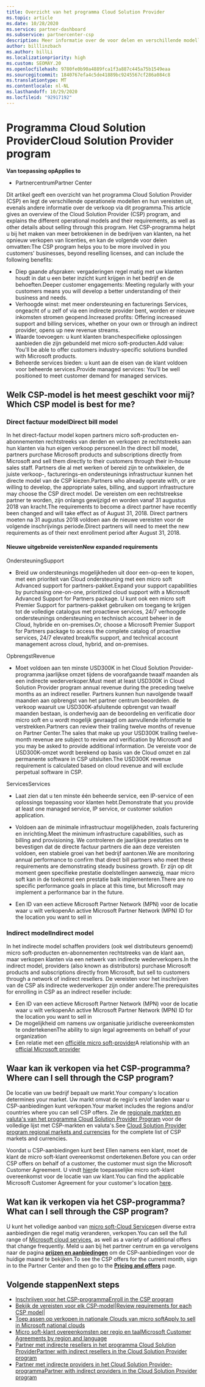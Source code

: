 ```yaml
---
title: Overzicht van het programma Cloud Solution Provider
ms.topic: article
ms.date: 10/28/2020
ms.service: partner-dashboard
ms.subservice: partnercenter-csp
description: Meer informatie over de voor delen en verschillende modellen in het Cloud Solution Provider-programma (CSP) waarmee u uw bedrijf kunt laten groeien met nieuwe klanten en nieuwe expertise.
author: billlinzbach
ms.author: billLi
ms.localizationpriority: high
ms.custom: SEOMAY.20
ms.openlocfilehash: 9780fe0b90a4889fca1f3a887c445a75b1549eaa
ms.sourcegitcommit: 1840767efa4c5de41889bc9245567cf286a084c8
ms.translationtype: MT
ms.contentlocale: nl-NL
ms.lasthandoff: 10/29/2020
ms.locfileid: "92917192"
---
```

# <a name="cloud-solution-provider-program"></a><span data-ttu-id="9a211-103">Programma Cloud Solution Provider</span><span class="sxs-lookup"><span data-stu-id="9a211-103">Cloud Solution Provider program</span></span> 

<span data-ttu-id="9a211-104">**Van toepassing op**</span><span class="sxs-lookup"><span data-stu-id="9a211-104">**Applies to**</span></span>

- <span data-ttu-id="9a211-105">Partnercentrum</span><span class="sxs-lookup"><span data-stu-id="9a211-105">Partner Center</span></span>


<span data-ttu-id="9a211-106">Dit artikel geeft een overzicht van het programma Cloud Solution Provider (CSP) en legt de verschillende operationele modellen en hun vereisten uit, evenals andere informatie over de verkoop via dit programma.</span><span class="sxs-lookup"><span data-stu-id="9a211-106">This article gives an overview of the Cloud Solution Provider (CSP) program, and explains the different operational models and their requirements, as well as other details about selling through this program.</span></span>  <span data-ttu-id="9a211-107">Het CSP-programma helpt u bij het maken van meer betrokkenen in de bedrijven van klanten, na het opnieuw verkopen van licenties, en kan de volgende voor delen omvatten:</span><span class="sxs-lookup"><span data-stu-id="9a211-107">The CSP program helps you to be more involved in you customers' businesses, beyond reselling licenses, and can include the following benefits:</span></span> 

- <span data-ttu-id="9a211-108">Diep gaande afspraken: vergaderingen regel matig met uw klanten houdt in dat u een beter inzicht kunt krijgen in het bedrijf en de behoeften.</span><span class="sxs-lookup"><span data-stu-id="9a211-108">Deeper customer engagements: Meeting regularly with your customers means you will develop a better understanding of their business and needs.</span></span>
- <span data-ttu-id="9a211-109">Verhoogde winst: met meer ondersteuning en facturerings Services, ongeacht of u zelf of via een indirecte provider bent, worden er nieuwe inkomsten stromen geopend.</span><span class="sxs-lookup"><span data-stu-id="9a211-109">Increased profits: Offering increased support and billing services, whether on your own or through an indirect provider, opens up new revenue streams.</span></span>  
- <span data-ttu-id="9a211-110">Waarde toevoegen: u kunt klanten branchespecifieke oplossingen aanbieden die zijn gebundeld met micro soft-producten.</span><span class="sxs-lookup"><span data-stu-id="9a211-110">Add value: You'll be able to offer customers industry-specific solutions bundled with Microsoft products.</span></span>
- <span data-ttu-id="9a211-111">Beheerde services bieden: u kunt aan de eisen van de klant voldoen voor beheerde services.</span><span class="sxs-lookup"><span data-stu-id="9a211-111">Provide managed services: You'll be well positioned to meet customer demand for managed services.</span></span> 

## <a name="which-csp-model-is-best-for-me"></a><span data-ttu-id="9a211-112">Welk CSP-model is het meest geschikt voor mij?</span><span class="sxs-lookup"><span data-stu-id="9a211-112">Which CSP model is best for me?</span></span>

### <a name="direct-bill-model"></a><span data-ttu-id="9a211-113">Direct factuur model</span><span class="sxs-lookup"><span data-stu-id="9a211-113">Direct bill model</span></span>

 <span data-ttu-id="9a211-114">In het direct-factuur model kopen partners micro soft-producten en-abonnementen rechtstreeks van derden en verkopen ze rechtstreeks aan hun klanten via hun eigen verkoop personeel.</span><span class="sxs-lookup"><span data-stu-id="9a211-114">In the direct bill model, partners purchase Microsoft products and subscriptions directly from Microsoft and sell them directly to their customers through their in-house sales staff.</span></span> <span data-ttu-id="9a211-115">Partners die al met werken of bereid zijn te ontwikkelen, de juiste verkoop-, facturerings-en ondersteunings infrastructuur kunnen het directe model van de CSP kiezen.</span><span class="sxs-lookup"><span data-stu-id="9a211-115">Partners who already operate with, or are willing to develop, the appropriate sales, billing, and support infrastructure may choose the CSP direct model.</span></span> <span data-ttu-id="9a211-116">De vereisten om een rechtstreekse partner te worden, zijn onlangs gewijzigd en worden vanaf 31 augustus 2018 van kracht.</span><span class="sxs-lookup"><span data-stu-id="9a211-116">The requirements to become a direct partner have recently been changed and will take effect as of August 31, 2018.</span></span> <span data-ttu-id="9a211-117">Direct partners moeten na 31 augustus 2018 voldoen aan de nieuwe vereisten voor de volgende inschrijvings periode.</span><span class="sxs-lookup"><span data-stu-id="9a211-117">Direct partners will need to meet the new requirements as of their next enrollment period after August 31, 2018.</span></span>

#### <a name="new-expanded-requirements"></a><span data-ttu-id="9a211-118">Nieuwe uitgebreide vereisten</span><span class="sxs-lookup"><span data-stu-id="9a211-118">New expanded requirements</span></span>

<span data-ttu-id="9a211-119">Ondersteuning</span><span class="sxs-lookup"><span data-stu-id="9a211-119">Support</span></span>

- <span data-ttu-id="9a211-120">Breid uw ondersteunings mogelijkheden uit door een-op-een te kopen, met een prioriteit van Cloud ondersteuning met een micro soft Advanced support for partners-pakket.</span><span class="sxs-lookup"><span data-stu-id="9a211-120">Expand your support capabilities by purchasing one-on-one, prioritized cloud support with a Microsoft Advanced Support for Partners package.</span></span> <span data-ttu-id="9a211-121">U kunt ook een micro soft Premier Support for partners-pakket gebruiken om toegang te krijgen tot de volledige catalogus met proactieve services, 24/7 verhoogde ondersteunings ondersteuning en technisch account beheer in de Cloud, hybride en on-premises.</span><span class="sxs-lookup"><span data-stu-id="9a211-121">Or, choose a Microsoft Premier Support for Partners package to access the complete catalog of proactive services, 24/7 elevated break/fix support, and technical account management across cloud, hybrid, and on-premises.</span></span>

<span data-ttu-id="9a211-122">Opbrengst</span><span class="sxs-lookup"><span data-stu-id="9a211-122">Revenue</span></span>

- <span data-ttu-id="9a211-123">Moet voldoen aan ten minste USD300K in het Cloud Solution Provider-programma jaarlijkse omzet tijdens de voorafgaande twaalf maanden als een indirecte wederverkoper.</span><span class="sxs-lookup"><span data-stu-id="9a211-123">Must meet at least USD300K in Cloud Solution Provider program annual revenue during the preceding twelve months as an indirect reseller.</span></span> <span data-ttu-id="9a211-124">Partners kunnen hun navolgende twaalf maanden aan opbrengst van het partner centrum beoordelen. de verkoop waaruit uw USD300K-afsluitende opbrengst van twaalf maanden bestaan, is onderhevig aan de beoordeling en verificatie door micro soft en u wordt mogelijk gevraagd om aanvullende informatie te verstrekken.</span><span class="sxs-lookup"><span data-stu-id="9a211-124">Partners can review their trailing twelve months of revenue on Partner Center.The sales that make up your USD300K trailing twelve-month revenue are subject to review and verification by Microsoft and you may be asked to provide additional information.</span></span> <span data-ttu-id="9a211-125">De vereiste voor de USD300K-omzet wordt berekend op basis van de Cloud omzet en zal permanente software in CSP uitsluiten.</span><span class="sxs-lookup"><span data-stu-id="9a211-125">The USD300K revenue requirement is calculated based on cloud revenue and will exclude perpetual software in CSP.</span></span>

<span data-ttu-id="9a211-126">Services</span><span class="sxs-lookup"><span data-stu-id="9a211-126">Services</span></span>

- <span data-ttu-id="9a211-127">Laat zien dat u ten minste één beheerde service, een IP-service of een oplossings toepassing voor klanten hebt.</span><span class="sxs-lookup"><span data-stu-id="9a211-127">Demonstrate that you provide at least one managed service, IP service, or customer solution application.</span></span> 

- <span data-ttu-id="9a211-128">Voldoen aan de minimale infrastructuur mogelijkheden, zoals facturering en inrichting.</span><span class="sxs-lookup"><span data-stu-id="9a211-128">Meet the minimum infrastructure capabilities, such as billing and provisioning.</span></span> <span data-ttu-id="9a211-129">We controleren de jaarlijkse prestaties om te bevestigen dat de directe factuur partners die aan deze vereisten voldoen, een stabiele groei van het bedrijf aantonen.</span><span class="sxs-lookup"><span data-stu-id="9a211-129">We are monitoring annual performance to confirm that direct bill partners who meet these requirements are demonstrating steady business growth.</span></span> <span data-ttu-id="9a211-130">Er zijn op dit moment geen specifieke prestatie doelstellingen aanwezig, maar micro soft kan in de toekomst een prestatie balk implementeren.</span><span class="sxs-lookup"><span data-stu-id="9a211-130">There are no specific performance goals in place at this time, but Microsoft may implement a performance bar in the future.</span></span>

- <span data-ttu-id="9a211-131">Een ID van een actieve Microsoft Partner Network (MPN) voor de locatie waar u wilt verkopen</span><span class="sxs-lookup"><span data-stu-id="9a211-131">An active Microsoft Partner Network (MPN) ID for the location you want to sell in</span></span>

### <a name="indirect-model"></a><span data-ttu-id="9a211-132">Indirect model</span><span class="sxs-lookup"><span data-stu-id="9a211-132">Indirect model</span></span>

<span data-ttu-id="9a211-133">In het indirecte model schaffen providers (ook wel distributeurs genoemd) micro soft-producten en-abonnementen rechtstreeks van de klant aan, maar verkopen klanten via een netwerk van indirecte wederverkopers.</span><span class="sxs-lookup"><span data-stu-id="9a211-133">In the indirect model, providers (also known as distributors) purchase Microsoft products and subscriptions directly from Microsoft, but sell to customers through a network of indirect resellers.</span></span> <span data-ttu-id="9a211-134">De vereisten voor het inschrijven van de CSP als indirecte wederverkoper zijn onder andere:</span><span class="sxs-lookup"><span data-stu-id="9a211-134">The prerequisites for enrolling in CSP as an indirect reseller include:</span></span>

- <span data-ttu-id="9a211-135">Een ID van een actieve Microsoft Partner Network (MPN) voor de locatie waar u wilt verkopen</span><span class="sxs-lookup"><span data-stu-id="9a211-135">An active Microsoft Partner Network (MPN) ID for the location you want to sell in</span></span>
- <span data-ttu-id="9a211-136">De mogelijkheid om namens uw organisatie juridische overeenkomsten te ondertekenen</span><span class="sxs-lookup"><span data-stu-id="9a211-136">The ability to sign legal agreements on behalf of your organization</span></span>
- <span data-ttu-id="9a211-137">Een relatie met een [officiële micro soft-provider](https://partnercenter.microsoft.com/partner/find-a-provider)</span><span class="sxs-lookup"><span data-stu-id="9a211-137">A relationship with an [official Microsoft provider](https://partnercenter.microsoft.com/partner/find-a-provider)</span></span>

## <a name="where-can-i-sell-through-the-csp-program"></a><span data-ttu-id="9a211-138">Waar kan ik verkopen via het CSP-programma?</span><span class="sxs-lookup"><span data-stu-id="9a211-138">Where can I sell through the CSP program?</span></span>

<span data-ttu-id="9a211-139">De locatie van uw bedrijf bepaalt uw markt.</span><span class="sxs-lookup"><span data-stu-id="9a211-139">Your company's location determines your market.</span></span> <span data-ttu-id="9a211-140">Uw markt omvat de regio's en/of landen waar u CSP-aanbiedingen kunt verkopen.</span><span class="sxs-lookup"><span data-stu-id="9a211-140">Your market includes the regions and/or countries where you can sell CSP offers.</span></span> <span data-ttu-id="9a211-141">Zie de [regionale markten en valuta's van het programma Cloud Solution Provider Program](regional-authorization-overview.md) voor de volledige lijst met CSP-markten en valuta's.</span><span class="sxs-lookup"><span data-stu-id="9a211-141">See [Cloud Solution Provider program regional markets and currencies](regional-authorization-overview.md) for the complete list of CSP markets and currencies.</span></span>

<span data-ttu-id="9a211-142">Voordat u CSP-aanbiedingen kunt best Ellen namens een klant, moet de klant de micro soft-klant overeenkomst ondertekenen.</span><span class="sxs-lookup"><span data-stu-id="9a211-142">Before you can order CSP offers on behalf of a customer, the customer must sign the Microsoft Customer Agreement.</span></span> <span data-ttu-id="9a211-143">U vindt [hier](agreements.md)de toepasselijke micro soft-klant overeenkomst voor de locatie van uw klant.</span><span class="sxs-lookup"><span data-stu-id="9a211-143">You can find the applicable Microsoft Customer Agreement for your customer's location [here](agreements.md).</span></span>  

## <a name="what-can-i-sell-through-the-csp-program"></a><span data-ttu-id="9a211-144">Wat kan ik verkopen via het CSP-programma?</span><span class="sxs-lookup"><span data-stu-id="9a211-144">What can I sell through the CSP program?</span></span>

<span data-ttu-id="9a211-145">U kunt het volledige aanbod van [micro soft-Cloud Services](https://partner.microsoft.com/cloud-solution-provider/products-and-services)en diverse extra aanbiedingen die regel matig veranderen, verkopen.</span><span class="sxs-lookup"><span data-stu-id="9a211-145">You can sell the full range of [Microsoft cloud services](https://partner.microsoft.com/cloud-solution-provider/products-and-services), as well as a variety of additional offers that change frequently.</span></span> <span data-ttu-id="9a211-146">Meld u aan bij het partner centrum en ga vervolgens naar de pagina [**prijzen en aanbiedingen**](https://partnercenter.microsoft.com/pcv/sales) om de CSP-aanbiedingen voor de huidige maand te bekijken.</span><span class="sxs-lookup"><span data-stu-id="9a211-146">To see the CSP offers for the current month, sign in to the Partner Center and then go to the [**Pricing and offers**](https://partnercenter.microsoft.com/pcv/sales) page.</span></span>

## <a name="next-steps"></a><span data-ttu-id="9a211-147">Volgende stappen</span><span class="sxs-lookup"><span data-stu-id="9a211-147">Next steps</span></span>

- [<span data-ttu-id="9a211-148">Inschrijven voor het CSP-programma</span><span class="sxs-lookup"><span data-stu-id="9a211-148">Enroll in the CSP program</span></span>](enrolling-in-the-csp-program.md)
- <span data-ttu-id="9a211-149">[Bekijk de vereisten voor elk CSP-model](https://partnercenter.microsoft.com/partner/cloud-solution-provider)|</span><span class="sxs-lookup"><span data-stu-id="9a211-149">[Review requirements for each CSP model](https://partnercenter.microsoft.com/partner/cloud-solution-provider)|</span></span>
- [<span data-ttu-id="9a211-150">Toep assen op verkopen in nationale Clouds van micro soft</span><span class="sxs-lookup"><span data-stu-id="9a211-150">Apply to sell in Microsoft national clouds</span></span>](csp-national-clouds-overview.md)
- [<span data-ttu-id="9a211-151">Micro soft-klant overeenkomsten per regio en taal</span><span class="sxs-lookup"><span data-stu-id="9a211-151">Microsoft Customer Agreements by region and language</span></span>](agreements.md)
- [<span data-ttu-id="9a211-152">Partner met indirecte resellers in het programma Cloud Solution Provider</span><span class="sxs-lookup"><span data-stu-id="9a211-152">Partner with indirect resellers in the Cloud Solution Provider program</span></span>](indirect-provider-tasks-in-partner-center.md)
- [<span data-ttu-id="9a211-153">Partner met indirecte providers in het Cloud Solution Provider-programma</span><span class="sxs-lookup"><span data-stu-id="9a211-153">Partner with indirect providers in the Cloud Solution Provider program</span></span>](indirect-reseller-tasks-in-partner-center.md)
